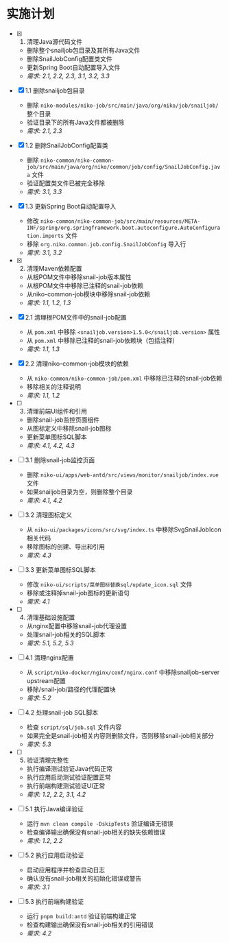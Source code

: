 # 实施计划

- [x] 1. 清理Java源代码文件




  - 删除整个snailjob包目录及其所有Java文件
  - 删除SnailJobConfig配置类文件
  - 更新Spring Boot自动配置导入文件
  - _需求: 2.1, 2.2, 2.3, 3.1, 3.2, 3.3_

- [x] 1.1 删除snailjob包目录


  - 删除 `niko-modules/niko-job/src/main/java/org/niko/job/snailjob/` 整个目录
  - 验证目录下的所有Java文件都被删除
  - _需求: 2.1, 2.3_

- [x] 1.2 删除SnailJobConfig配置类







  - 删除 `niko-common/niko-common-job/src/main/java/org/niko/common/job/config/SnailJobConfig.java` 文件
  - 验证配置类文件已被完全移除
  - _需求: 3.1, 3.3_

- [x] 1.3 更新Spring Boot自动配置导入


  - 修改 `niko-common/niko-common-job/src/main/resources/META-INF/spring/org.springframework.boot.autoconfigure.AutoConfiguration.imports` 文件
  - 移除 `org.niko.common.job.config.SnailJobConfig` 导入行
  - _需求: 3.1, 3.2_

- [x] 2. 清理Maven依赖配置





  - 从根POM文件中移除snail-job版本属性
  - 从根POM文件中移除已注释的snail-job依赖
  - 从niko-common-job模块中移除snail-job依赖
  - _需求: 1.1, 1.2, 1.3_

- [x] 2.1 清理根POM文件中的snail-job配置


  - 从 `pom.xml` 中移除 `<snailjob.version>1.5.0</snailjob.version>` 属性
  - 从 `pom.xml` 中移除已注释的snail-job依赖块（包括注释）
  - _需求: 1.1, 1.3_

- [x] 2.2 清理niko-common-job模块的依赖


  - 从 `niko-common/niko-common-job/pom.xml` 中移除已注释的snail-job依赖
  - 移除相关的注释说明
  - _需求: 1.1, 1.2_

- [ ] 3. 清理前端UI组件和引用
  - 删除snail-job监控页面组件
  - 从图标定义中移除snail-job图标
  - 更新菜单图标SQL脚本
  - _需求: 4.1, 4.2, 4.3_

- [ ] 3.1 删除snail-job监控页面
  - 删除 `niko-ui/apps/web-antd/src/views/monitor/snailjob/index.vue` 文件
  - 如果snailjob目录为空，则删除整个目录
  - _需求: 4.1, 4.2_

- [ ] 3.2 清理图标定义
  - 从 `niko-ui/packages/icons/src/svg/index.ts` 中移除SvgSnailJobIcon相关代码
  - 移除图标的创建、导出和引用
  - _需求: 4.3_

- [ ] 3.3 更新菜单图标SQL脚本
  - 修改 `niko-ui/scripts/菜单图标替换sql/update_icon.sql` 文件
  - 移除或注释掉snail-job图标的更新语句
  - _需求: 4.1_

- [ ] 4. 清理基础设施配置
  - 从nginx配置中移除snail-job代理设置
  - 处理snail-job相关的SQL脚本
  - _需求: 5.1, 5.2, 5.3_

- [ ] 4.1 清理nginx配置
  - 从 `script/niko-docker/nginx/conf/nginx.conf` 中移除snailjob-server upstream配置
  - 移除/snail-job/路径的代理配置块
  - _需求: 5.2_

- [ ] 4.2 处理snail-job SQL脚本
  - 检查 `script/sql/job.sql` 文件内容
  - 如果完全是snail-job相关内容则删除文件，否则移除snail-job相关部分
  - _需求: 5.3_

- [ ] 5. 验证清理完整性
  - 执行编译测试验证Java代码正常
  - 执行应用启动测试验证配置正常
  - 执行前端构建测试验证UI正常
  - _需求: 1.2, 2.2, 3.1, 4.2_

- [ ] 5.1 执行Java编译验证
  - 运行 `mvn clean compile -DskipTests` 验证编译无错误
  - 检查编译输出确保没有snail-job相关的缺失依赖错误
  - _需求: 1.2, 2.2_

- [ ] 5.2 执行应用启动验证
  - 启动应用程序并检查启动日志
  - 确认没有snail-job相关的初始化错误或警告
  - _需求: 3.1_

- [ ] 5.3 执行前端构建验证
  - 运行 `pnpm build:antd` 验证前端构建正常
  - 检查构建输出确保没有snail-job相关的引用错误
  - _需求: 4.2_